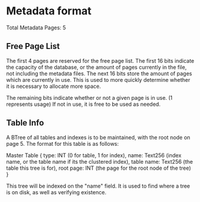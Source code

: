 # Metadata format

Total Metadata Pages: 5

## Free Page List

The first 4 pages are reserved for the free page list. 
The first 16 bits indicate the capacity of the database, or the amount of pages currently in the file, not including the metadata files.
The next 16 bits store the amount of pages which are currently in use.
This is used to more quickly determine whether it is necessary to allocate more space.

The remaining bits indicate whether or not a given page is in use. (1 represents usage)
If not in use, it is free to be used as needed.

## Table Info

A BTree of all tables and indexes is to be maintained, with the root node on page 5.
The format for this table is as follows:

Master Table {
    type: INT (0 for table, 1 for index),
    name: Text256 (index name, or the table name if its the clustered index),
    table name: Text256 (the table this tree is for),
    root page: INT (the page for the root node of the tree)
}

This tree will be indexed on the "name" field.
It is used to find where a tree is on disk, as well as verifying existence.
